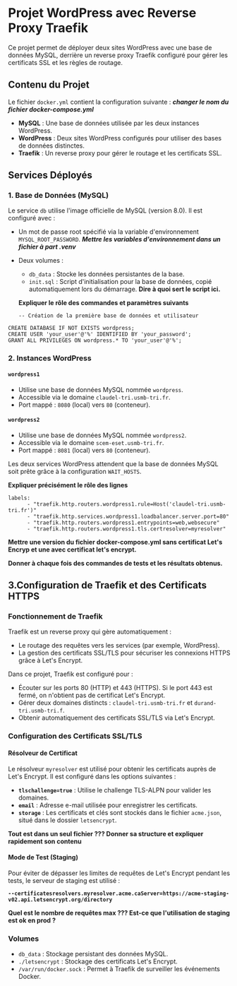 
# Projet WordPress avec Reverse Proxy Traefik

Ce projet permet de déployer deux sites WordPress avec une base de données MySQL, derrière un reverse proxy Traefik configuré pour gérer les certificats SSL et les règles de routage.

## Contenu du Projet

Le fichier `docker.yml` contient la configuration suivante : ***changer le nom du fichier docker-compose.yml***
- **MySQL** : Une base de données utilisée par les deux instances WordPress.
- **WordPress** : Deux sites WordPress configurés pour utiliser des bases de données distinctes.
- **Traefik** : Un reverse proxy pour gérer le routage et les certificats SSL.

## Services Déployés

### 1. Base de Données (MySQL)
Le service `db` utilise l'image officielle de MySQL (version 8.0). Il est configuré avec :
- Un mot de passe root spécifié via la variable d'environnement `MYSQL_ROOT_PASSWORD`. ***Mettre les variables d'environnement dans un fichier à part .venv***
- Deux volumes :
  - `db_data` : Stocke les données persistantes de la base.
  - `init.sql` : Script d'initialisation pour la base de données, copié automatiquement lors du démarrage. **Dire à quoi sert le script ici.**

  **Expliquer le rôle des commandes et paramètres suivants**
  ```
  -- Création de la première base de données et utilisateur
```
CREATE DATABASE IF NOT EXISTS wordpress;
CREATE USER 'your_user'@'%' IDENTIFIED BY 'your_password';
GRANT ALL PRIVILEGES ON wordpress.* TO 'your_user'@'%';
```

### 2. Instances WordPress
#### `wordpress1`
- Utilise une base de données MySQL nommée `wordpress`.
- Accessible via le domaine `claudel-tri.usmb-tri.fr`.
- Port mappé : `8080` (local) vers `80` (conteneur).

#### `wordpress2`
- Utilise une base de données MySQL nommée `wordpress2`.
- Accessible via le domaine `scem-eset.usmb-tri.fr`.
- Port mappé : `8081` (local) vers `80` (conteneur).

Les deux services WordPress attendent que la base de données MySQL soit prête grâce à la configuration `WAIT_HOSTS`.

**Expliquer précisément le rôle des lignes** 

```
labels:
      - "traefik.http.routers.wordpress1.rule=Host('claudel-tri.usmb-tri.fr')"
      - "traefik.http.services.wordpress1.loadbalancer.server.port=80"
      - "traefik.http.routers.wordpress1.entrypoints=web,websecure"
      - "traefik.http.routers.wordpress1.tls.certresolver=myresolver"
```

**Mettre une version du fichier docker-compose.yml sans certificat Let's Encryp et une avec certificat let's encrypt.**

**Donner à chaque fois des commandes de tests et les résultats obtenus.**

## 3.Configuration de Traefik et des Certificats HTTPS

### Fonctionnement de Traefik
Traefik est un reverse proxy qui gère automatiquement :
- Le routage des requêtes vers les services (par exemple, WordPress).
- La gestion des certificats SSL/TLS pour sécuriser les connexions HTTPS grâce à Let's Encrypt.

Dans ce projet, Traefik est configuré pour :
- Écouter sur les ports 80 (HTTP) et 443 (HTTPS). Si le port 443 est fermé, on n'obtient pas de certificat Let's Encrypt. 
- Gérer deux domaines distincts : `claudel-tri.usmb-tri.fr` et `durand-tri.usmb-tri.f`.
- Obtenir automatiquement des certificats SSL/TLS via Let's Encrypt.

### Configuration des Certificats SSL/TLS
#### Résolveur de Certificat
Le résolveur `myresolver` est utilisé pour obtenir les certificats auprès de Let's Encrypt. Il est configuré dans les options suivantes :
- **`tlschallenge=true`** : Utilise le challenge TLS-ALPN pour valider les domaines.
- **`email`** : Adresse e-mail utilisée pour enregistrer les certificats.
- **`storage`** : Les certificats et clés sont stockés dans le fichier `acme.json`, situé dans le dossier `letsencrypt`.

**Tout est dans un seul fichier ??? Donner sa structure et expliquer rapidement son contenu**

#### Mode de Test (Staging)
Pour éviter de dépasser les limites de requêtes de Let's Encrypt pendant les tests, le serveur de staging est utilisé :

**`--certificatesresolvers.myresolver.acme.caServer=https://acme-staging-v02.api.letsencrypt.org/directory`**

**Quel est le nombre de requêtes max ??? Est-ce que l'utilisation de staging est ok en prod ?** 

### Volumes
- `db_data` : Stockage persistant des données MySQL.
- `./letsencrypt` : Stockage des certificats Let's Encrypt.
- `/var/run/docker.sock` : Permet à Traefik de surveiller les événements Docker.

